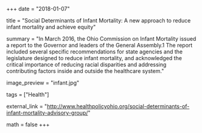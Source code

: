 +++
date = "2018-01-07"

title = "Social Determinants of Infant Mortality: A new approach to reduce infant mortality and achieve equity"

summary = "In March 2016, the Ohio Commission on Infant Mortality issued a report to the Governor and  leaders of the General Assembly.1 The report included several specific recommendations for state agencies and the legislature designed to reduce infant mortality, and acknowledged the critical importance of reducing racial disparities and addressing contributing factors inside and outside the healthcare system."

image_preview = "infant.jpg"

tags = ["Health"]

external_link = "http://www.healthpolicyohio.org/social-determinants-of-infant-mortality-advisory-group/"

math = false
+++


